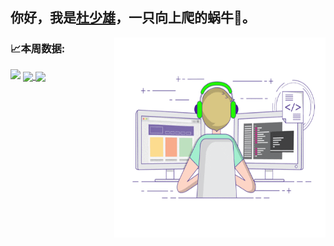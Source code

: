 ## 你好，我是<a href="shaoxiongdu.cn" target="_blank">杜少雄</a>，一只向上爬的蜗牛🐌。

<img align="right" alt="Writing Code" src="https://raw.githubusercontent.com/shaoxiongdu/ShaoxiongDu/main/coding.gif"  width="338" height="320" />

### 📈本周数据:

<img src="https://github-readme-stats.vercel.app/api/wakatime?username=shaoxiongdu&layout=compact">

<a href="https://github-readme-stats.vercel.app/api?cache_seconds=1800&username=shaoxiongdu">
  <img align="center" src="https://github-readme-stats.vercel.app/api?hide_title=true&cache_seconds=1800&username=shaoxiongdu&hide_border=false&show_icons=true&include_all_commits=true&count_private=true&theme=buefy&locale=cn&line_height=20" />
</a>
<a href="https://github-readme-stats.vercel.app/api/top-langs/?layout=compact&username=shaoxiongdu">
  <img align="center" src="https://github-readme-stats.vercel.app/api/top-langs/?layout=compact&username=shaoxiongdu&hide_title=true&hide_border=false&line_height=20&theme=flag-india&locale=cn" />
</a>
